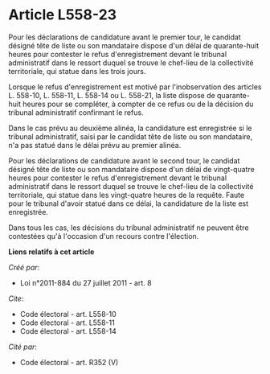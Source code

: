 # Article L558-23

Pour les déclarations de candidature avant le premier tour, le candidat désigné tête de liste ou son mandataire dispose d'un
délai de quarante-huit heures pour contester le refus d'enregistrement devant le tribunal administratif dans le ressort
duquel se trouve le chef-lieu de la collectivité territoriale, qui statue dans les trois jours. 

Lorsque le refus d'enregistrement est motivé par l'inobservation des articles L. 558-10, L. 558-11, L. 558-14 ou L. 558-21,
la liste dispose de quarante-huit heures pour se compléter, à compter de ce refus ou de la décision du tribunal administratif
confirmant le refus. 

Dans le cas prévu au deuxième alinéa, la candidature est enregistrée si le tribunal administratif, saisi par le candidat tête
de liste ou son mandataire, n'a pas statué dans le délai prévu au premier alinéa. 

Pour les déclarations de candidature avant le second tour, le candidat désigné tête de liste ou son mandataire dispose d'un
délai de vingt-quatre heures pour contester le refus d'enregistrement devant le tribunal administratif dans le ressort duquel
se trouve le chef-lieu de la collectivité territoriale, qui statue dans les vingt-quatre heures de la requête. Faute pour le
tribunal d'avoir statué dans ce délai, la candidature de la liste est enregistrée. 

Dans tous les cas, les décisions du tribunal administratif ne peuvent être contestées qu'à l'occasion d'un recours contre
l'élection.

**Liens relatifs à cet article**

_Créé par_:

  - Loi n°2011-884 du 27 juillet 2011 - art. 8

_Cite_:

  - Code électoral - art. L558-10
  - Code électoral - art. L558-11
  - Code électoral - art. L558-14

_Cité par_:

  - Code électoral - art. R352 (V)
